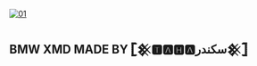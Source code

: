   <a href="https://ibb.co/N6NMDtn"><img src="https://mallucampaign.in/images/img_1718883391.jpg" alt="01" border="0" /></a>     


  ## BMW XMD MADE BY 𓊈𒆜🆃🅰🅷🅰سکندر𒆜𓊉
